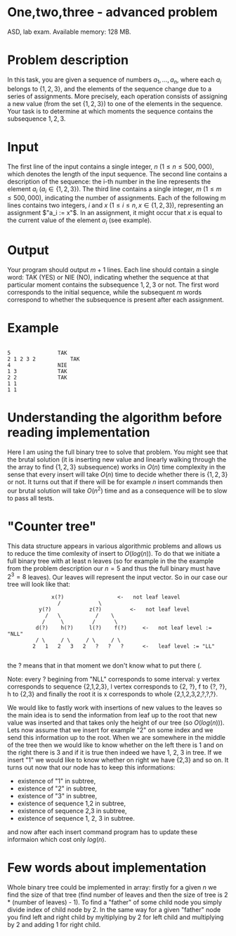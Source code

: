 # One,two,three - advanced problem

ASD, lab exam. Available memory: 128 MB.

# Problem description

In this task, you are given a sequence of numbers $a_1, ..., a_n$, where each $a_i$ belongs to $\{1, 2, 3\}$, and the elements of the sequence
change due to a series of assignments. More precisely, each operation consists of assigning a new value (from the set $\{1, 2, 3\}$)
to one of the elements in the sequence. Your task is to determine at which moments the sequence contains the subsequence $1, 2, 3$.

# Input

The first line of the input contains a single integer, $n$ ($1 \leq n \leq 500,000$), which denotes the length of the input sequence.
The second line contains a description of the sequence: the i-th number in the line represents the element $a_i$ ($a_i \in \{1, 2, 3\}$).
The third line contains a single integer, $m$ ($1 \leq m \leq 500,000$), indicating the number of assignments.
Each of the following m lines contains two integers, $i$ and $x$ ($1 \leq i \leq n, x \in \{1, 2, 3\}$), representing an assignment $"a_i := x"$. 
In an assignment, it might occur that $x$ is equal to the current value of the element $a_i$ (see example).

# Output

Your program should output $m + 1$ lines. Each line should contain a single word: TAK (YES) or NIE (NO), indicating whether the sequence at that particular
moment contains the subsequence $1, 2, 3$ or not. The first word corresponds to the initial sequence, while the subsequent $m$ words correspond 
to whether the subsequence is present after each assignment.

# Example

```For the input:              correct answer is: 

5				TAK
2 1 2 3 2			TAK
4				NIE
1 3				TAK
2 2				TAK
1 1
1 1
```

# Understanding the algorithm before reading implementation

Here I am using the full binary tree to solve that problem. You might see that the brutal solution (it is inserting new value and linearly walking through the 
the array to find $\{1,2,3\}$ subsequence) works in $O(n)$ time complexity in the sense that every insert will take $O(n)$ time to decide whether there is $\{1,2,3\}$
or not. It turns out that if there will be for example $n$ insert commands then our brutal solution will take $O(n^2)$ time and as a consequence will be to slow to 
pass all tests.

# "Counter tree"

This data structure appears in various algorithmic problems and allows us to reduce the time comlexity of insert to $O(log(n))$. To do that we initiate a full binary
tree with at least n leaves (so for example in the the example from the problem description our $n = 5$ and thus the full binary must have $2^{3} = 8$ leaves). 
Our leaves will represent the input vector. So in our case our tree will look like that:

```           
		      x(?)                 <-   not leaf leavel
                /            \
	      y(?)            z(?)         <-   not leaf level
            /   \           /    \
           /	 \         /      \
         d(?)	 h(?)	  l(?)	  f(?)     <-   not leaf level := "NLL"
         / \     / \     / \     / \
        2   1   2   3   2   ?   ?   ?      <-   leaf level := "LL"
        
```

the $?$ means that in that moment we don't know what to put there (. 

Note: every ? begining from "NLL" corresponds to some interval: y vertex corresponds to sequence {2,1,2,3}, l vertex corresponds to {2, ?}, f to {?, ?}, h to {2,3}
and finally the root it is x corresponds to whole {2,1,2,3,2,?,?,?}.

We would like to fastly work with insertions of new values to the leaves so the main idea is to send the information from leaf up to the root that new value was inserted and that takes only the height of our tree (so $O(log(n))$). Lets now assume that we insert for example "2" on some index and we send this information up 
to the root. When we are somewhere in the middle of the tree then we would like to know whether on the left there is 1 and on the right there is 3 and if it is true 
then indeed we have 1, 2, 3 in tree. If we insert "1" we would like to know whether on right we have {2,3} and so on. It turns out now that our node has to keep this informations:
- existence of "1" in subtree,
- existence of "2" in subtree,
- existence of "3" in subtree,
- existence of sequence 1,2 in subtree,
- existence of sequence 2,3 in subtree,
- existence of sequence 1, 2, 3 in subtree.

and now after each insert command program has to update these informaion which cost only $log(n)$. 

# Few words about implementation

Whole binary tree could be implemented in array: firstly for a given $n$ we find the size of that tree (find number of leaves and then the size of tree is 2 * (number of leaves) - 1). To find a "father" of some child node you simply divide index of child node by 2. In the same way for a given "father" node you find left and right child by myltiplying by 2 for left child and multiplying by 2 and adding 1 for right child.
